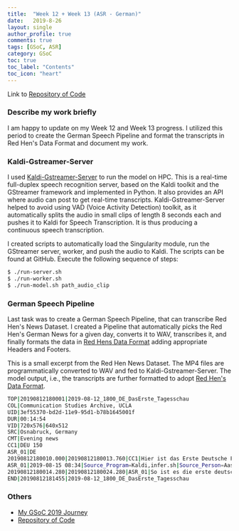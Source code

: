 ```yaml
---
title:  "Week 12 + Week 13 (ASR - German)"
date:   2019-8-26
layout: single
author_profile: true
comments: true
tags: [GSoC, ASR]
category: GSoC
toc: true
toc_label: "Contents"
toc_icon: "heart"
---
```


Link to [Repository of Code](https://github.com/AASHISHAG/asr-german)

### Describe my work briefly

I am happy to update on my Week 12 and Week 13 progress. I utilized this period to create the German Speech Pipeline and format the transcripts in Red Hen's Data Format and document my work.

### Kaldi-Gstreamer-Server

I used [Kaldi-Gstreamer-Server](https://github.com/alumae/kaldi-gstreamer-server) to run the model on HPC. This is a real-time full-duplex speech recognition server, based on the Kaldi toolkit and the GStreamer framework and implemented in Python. It also provides an API where audio can post to get real-time transcripts. Kaldi-Gstreamer-Server helped to avoid using VAD (Voice Activity Detection) toolkit, as it automatically splits the audio in small clips of length 8 seconds each and pushes it to Kaldi for Speech Transcription. It is thus producing a continuous speech transcription.

I created scripts to automatically load the Singularity module, run the GStreamer server, worker, and push the audio to Kaldi. The scripts can be found at GitHub. Execute the following sequence of steps:

``` bash
$ ./run-server.sh
$ ./run-worker.sh
$ ./run-model.sh path_audio_clip
``` 

### German Speech Pipeline

Last task was to create a German Speech Pipeline, that can transcribe Red Hen's News Dataset. I created a Pipeline that automatically picks the Red Hen's German News for a given day, converts it to WAV, transcribes it, and finally formats the data in [Red Hens Data Format](https://sites.google.com/site/distributedlittleredhen/home/the-cognitive-core-research-topics-in-red-hen/red-hen-data-format#TOC-Audio-Pipeline-Tags) adding appropriate Headers and Footers.


This is a small excerpt from the Red Hen News Dataset. The MP4 files are programmatically converted to WAV and fed to Kaldi-Gstreamer-Server. The model output, i.e., the transcripts are further formatted to adopt [Red Hen's Data Format](https://sites.google.com/site/distributedlittleredhen/home/the-cognitive-core-research-topics-in-red-hen/red-hen-data-format#TOC-Audio-Pipeline-Tags).
    
``` bash    
TOP|20190812180001|2019-08-12_1800_DE_DasErste_Tagesschau
COL|Communication Studies Archive, UCLA
UID|3ef55370-bd2d-11e9-95d1-b78b1645001f
DUR|00:14:54
VID|720x576|640x512
SRC|Osnabruck, Germany
CMT|Evening news
CC1|DEU 150
ASR_01|DE
20190812180010.000|20190812180013.760|CC1|Hier ist das Erste Deutsche Fernsehen mit der tagesschau.
ASR_01|2019-08-15 08:34|Source_Program=Kaldi,infer.sh|Source_Person=Aashish Agarwal|Codebook=Deutsch Speech to Text
20190812180014.280|20190812180024.280|ASR_01|So ist es die erste deutsche Fernsehen mit der Tagesschau. Heute im Studio Jan Hofer Nama der Damen und Herren ich begrüße sie zwei Tage. Bundesumweltministerin Schultze will die Hersteller von wegwerfen Artikeln künftig an den Kosten für die Müllbeseitigung beteiligen die es für die Politiker werden stellt ihre Pläne heute in Berlin vor Die sprach von einer regelrechten Müll Flut in manchen Städten Ziel sei eine finanzielle Entlastung der Kommunen und ein Umdenken in der Gesellschaft betroffen werden. <UNK> anderem Firmen sein die Verpackungen Getränke Becher Plastiktüten und Zigaretten Filter produzieren. Alltag auf deutschen Straßen. Reste der wegwerfen Gesellschaft. Für die Aufräumarbeiten Zahlen Städte und Gemeinden. Die Bundesumweltministerin will die Kommunen entlasten mit Geld das sie bei den Herstellern der wegwerfen Artikel eintreiben möchte. Heißt das Sie müssen für das Einsammeln dieser Produkte zahlen sie müssen sich anteilsmäßig an den Kosten für das Aufstellen von Abfall Behältern Beteiligungen ebenso müssen sich diese Hersteller an den Kosten für die Entsorgung beziehungsweise das Recycling beteiligen damit setzt wenn ihr Schulz für eine EU Richtlinie. Der Koalitionspartner aber sorgt das ginge auch anders ohne eine Zusatzbelastungen der Verpackungsindustrie
END|20190812181455|2019-08-12_1800_DE_DasErste_Tagesschau
```


### Others

- [My GSoC 2019 Journey](https://aashishag.github.io/categories/#gsoc)
- [Repository of Code](https://github.com/AASHISHAG/asr-german)